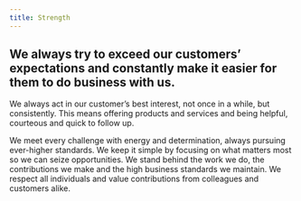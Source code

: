 ```yaml
---
title: Strength
---
```


## We always try to exceed our customers’ expectations and constantly make it easier for them to do business with us.

We always act in our customer’s best interest, not once in a while, but consistently. This means offering products and services and being helpful, courteous and quick to follow up.

We meet every challenge with energy and determination, always pursuing ever-higher standards. We keep it simple by focusing on what matters most so we can seize opportunities. We stand behind the work we do, the contributions we make and the high business standards we maintain. We respect all individuals and value contributions from colleagues and customers alike.
